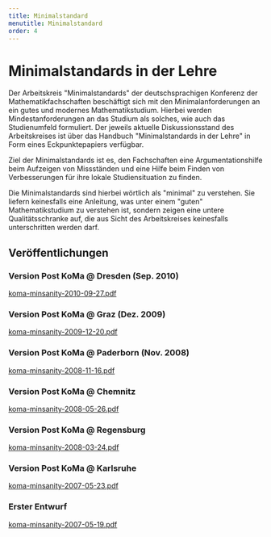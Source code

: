 ```yaml
---
title: Minimalstandard
menutitle: Minimalstandard
order: 4
---
```


# Minimalstandards in der Lehre

Der Arbeitskreis "Minimalstandards" der deutschsprachigen Konferenz der Mathematikfachschaften beschäftigt sich mit den Minimalanforderungen an ein gutes und modernes Mathematikstudium. Hierbei werden Mindestanforderungen an das Studium als solches, wie auch das Studienumfeld formuliert. Der jeweils aktuelle Diskussionsstand des Arbeitskreises ist über das Handbuch "Minimalstandards in der Lehre" in Form eines Eckpunktepapiers verfügbar.

Ziel der Minimalstandards ist es, den Fachschaften eine Argumentationshilfe beim Aufzeigen von Missständen und eine Hilfe beim Finden von Verbesserungen für ihre lokale Studiensituation zu finden.

Die Minimalstandards sind hierbei wörtlich als "minimal" zu verstehen. Sie liefern keinesfalls eine Anleitung, was unter einem "guten" Mathematikstudium zu verstehen ist, sondern zeigen eine untere Qualitätsschranke auf, die aus Sicht des Arbeitskreises keinesfalls unterschritten werden darf.

## Veröffentlichungen

### Version Post KoMa @ Dresden (Sep. 2010)
[koma-minsanity-2010-09-27.pdf](https://file.komapedia.org/Koma-minsanity-2010-09-27.pdf)


### Version Post KoMa @ Graz (Dez. 2009)
[koma-minsanity-2009-12-20.pdf](https://file.komapedia.org/Koma-minsanity-2009-12-20.pdf)

### Version Post KoMa @ Paderborn (Nov. 2008)
[koma-minsanity-2008-11-16.pdf](https://file.komapedia.org/Koma-minsanity-2008-11-16.pdf)

### Version Post KoMa @ Chemnitz
[koma-minsanity-2008-05-26.pdf](https://file.komapedia.org/Koma-minsanity-2008-05-26.pdf)

### Version Post KoMa @ Regensburg
[koma-minsanity-2008-03-24.pdf](https://file.komapedia.org/Koma-minsanity-2008-03-24.pdf)

### Version Post KoMa @ Karlsruhe
[koma-minsanity-2007-05-23.pdf](https://file.komapedia.org/Koma-minsanity-2007-05-23.pdf)

### Erster Entwurf
[koma-minsanity-2007-05-19.pdf](https://file.komapedia.org/Koma-minsanity-2007-05-19.pdf)
